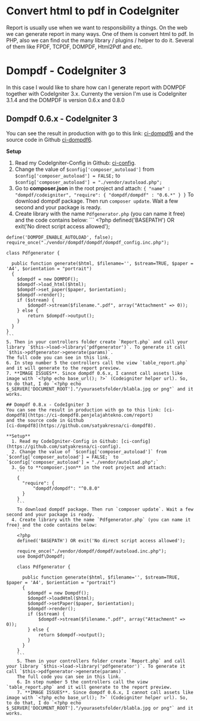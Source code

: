 # Convert html to pdf in CodeIgniter
Report is usually use when we want to responsibility a things. On the web we can
generate report in many ways. One of them is convert html to pdf. In PHP, also
we can find out the many library / plugins / helper to do it. Several of them
like FPDF, TCPDF, DOMPDF, Html2Pdf and etc.

# Dompdf - CodeIgniter 3
In this case I would like to share how can I generate report with DOMPDF together
with CodeIgniter 3.x. Currenty the version I'm use is CodeIgniter 3.1.4 and the DOMPDF
is version 0.6.x and 0.8.0

## Dompdf 0.6.x - CodeIgniter 3
You can see the result in production with go to this link: [ci-dompdf6](https://ci-dompdf6.penjelajahtekno.com/report)
and the source code in Github
[ci-dompdf6](https://github.com/satyakresna/ci-dompdf6).

**Setup**
  1. Read my CodeIgniter-Config in Github: [ci-config](https://github.com/satyakresna/ci-config).
  2. Change the value of `$config['composer_autoload']` from `$config['composer_autoload'] = FALSE;` to `$config['composer_autoload'] = "./vendor/autoload.php";`
  3. Go to **composer.json** in the root project and attach:
    ```
    {
    	"name" : "dompdf/codeigniter",
      "require": {
        "dompdf/dompdf" : "0.6.*"
      }
    }
    ```
    To download dompdf package. Then run `composer update`. Wait a few second and your package is ready.
  4. Create library with the name `Pdfgenerator.php` (you can name it free) and the code contains below:
    ```
    <?php
    defined('BASEPATH') OR exit('No direct script access allowed');

    define('DOMPDF_ENABLE_AUTOLOAD', false);
    require_once("./vendor/dompdf/dompdf/dompdf_config.inc.php");

    class Pdfgenerator {

      public function generate($html, $filename='', $stream=TRUE, $paper = 'A4', $orientation = "portrait")
      {
        $dompdf = new DOMPDF();
        $dompdf->load_html($html);
        $dompdf->set_paper($paper, $orientation);
        $dompdf->render();
        if ($stream) {
            $dompdf->stream($filename.".pdf", array("Attachment" => 0));
        } else {
            return $dompdf->output();
        }
      }
    }
    ```
    5. Then in your controllers folder create `Report.php` and call your library `$this->load->library('pdfgenerator')`. To generate it call `$this->pdfgenerator->generate(params)`.
    The full code you can see in this link.
    6. In step number 5 the controllers call the view `table_report.php` and it will generate to the report preview.
    7. **IMAGE ISSUES**. Since dompdf 0.6.x, I cannot call assets like image with `<?php echo base_url(); ?>` (Codeigniter helper url). So, to do that, I do `<?php echo $_SERVER['DOCUMENT_ROOT']."/yourasetsfolder/blabla.jpg or png"` and it works.

    ## Dompdf 0.8.x - CodeIgniter 3
    You can see the result in production with go to this link: [ci-dompdf8](https://ci-dompdf8.penjelajahtekno.com/report)
    and the source code in Github
    [ci-dompdf8](https://github.com/satyakresna/ci-dompdf8).

    **Setup**
      1. Read my CodeIgniter-Config in Github: [ci-config](https://github.com/satyakresna/ci-config).
      2. Change the value of `$config['composer_autoload']` from `$config['composer_autoload'] = FALSE;` to `$config['composer_autoload'] = "./vendor/autoload.php";`
      3. Go to **composer.json** in the root project and attach:
        ```
        {
          "require": {
              "dompdf/dompdf": "^0.8.0"
          }
        }
        ```
        To download dompdf package. Then run `composer update`. Wait a few second and your package is ready.
      4. Create library with the name `Pdfgenerator.php` (you can name it free) and the code contains below:
        ```
        <?php
        defined('BASEPATH') OR exit('No direct script access allowed');

        require_once("./vendor/dompdf/dompdf/autoload.inc.php");
        use Dompdf\Dompdf;

        class Pdfgenerator {

          public function generate($html, $filename='', $stream=TRUE, $paper = 'A4', $orientation = "portrait")
          {
            $dompdf = new Dompdf();
            $dompdf->loadHtml($html);
            $dompdf->setPaper($paper, $orientation);
            $dompdf->render();
            if ($stream) {
                $dompdf->stream($filename.".pdf", array("Attachment" => 0));
            } else {
                return $dompdf->output();
            }
          }
        }
        ```
        5. Then in your controllers folder create `Report.php` and call your library `$this->load->library('pdfgenerator')`. To generate it call `$this->pdfgenerator->generate(params)`.
        The full code you can see in this link.
        6. In step number 5 the controllers call the view `table_report.php` and it will generate to the report preview.
        7. **IMAGE ISSUES**. Since dompdf 0.6.x, I cannot call assets like image with `<?php echo base_url(); ?>` (Codeigniter helper url). So, to do that, I do `<?php echo $_SERVER['DOCUMENT_ROOT']."/yourasetsfolder/blabla.jpg or png"` and it works.  
